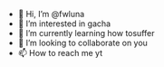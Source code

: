 - 👋 Hi, I’m @fwluna
- 👀 I’m interested in gacha
- 🌱 I’m currently learning how tosuffer
- 💞️ I’m looking to collaborate on you
- 📫 How to reach me yt

<!---
fwluna/fwluna is a ✨ special ✨ repository because its `README.md` (this file) appears on your GitHub profile.
You can click the Preview link to take a look at your changes.
--->
